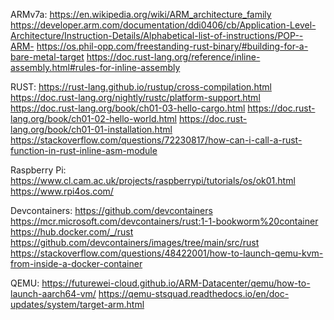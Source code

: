 ARMv7a:
https://en.wikipedia.org/wiki/ARM_architecture_family
https://developer.arm.com/documentation/ddi0406/cb/Application-Level-Architecture/Instruction-Details/Alphabetical-list-of-instructions/POP--ARM-
https://os.phil-opp.com/freestanding-rust-binary/#building-for-a-bare-metal-target
https://doc.rust-lang.org/reference/inline-assembly.html#rules-for-inline-assembly

RUST:
https://rust-lang.github.io/rustup/cross-compilation.html
https://doc.rust-lang.org/nightly/rustc/platform-support.html
https://doc.rust-lang.org/book/ch01-03-hello-cargo.html
https://doc.rust-lang.org/book/ch01-02-hello-world.html
https://doc.rust-lang.org/book/ch01-01-installation.html
https://stackoverflow.com/questions/72230817/how-can-i-call-a-rust-function-in-rust-inline-asm-module

Raspberry Pi:
https://www.cl.cam.ac.uk/projects/raspberrypi/tutorials/os/ok01.html
https://www.rpi4os.com/

Devcontainers:
https://github.com/devcontainers
https://mcr.microsoft.com/devcontainers/rust:1-1-bookworm%20container
https://hub.docker.com/_/rust
https://github.com/devcontainers/images/tree/main/src/rust
https://stackoverflow.com/questions/48422001/how-to-launch-qemu-kvm-from-inside-a-docker-container

QEMU:
https://futurewei-cloud.github.io/ARM-Datacenter/qemu/how-to-launch-aarch64-vm/
https://qemu-stsquad.readthedocs.io/en/doc-updates/system/target-arm.html